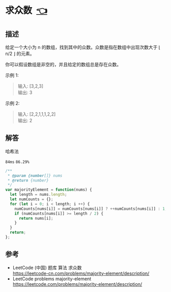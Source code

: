 # <a id="majorityElement"></a>求众数&nbsp;&nbsp;[:point_left:][readme.problemSet.algorithm.majorityElement] #

## 描述 ##

给定一个大小为 n 的数组，找到其中的众数。众数是指在数组中出现次数大于 ⌊ n/2 ⌋ 的元素。

你可以假设数组是非空的，并且给定的数组总是存在众数。

示例 1:

> 输入: [3,2,3]  
> 输出: 3

示例 2:

> 输入: [2,2,1,1,1,2,2]  
> 输出: 2

## 解答 ##

哈希法

`84ms` `86.29%`

```javascript
/**
 * @param {number[]} nums
 * @return {number}
 */
var majorityElement = function(nums) {
  let length = nums.length;
  let numCounts = {};
  for (let i = 0; i < length; i ++) {
    numCounts[nums[i]] = numCounts[nums[i]] ? ++numCounts[nums[i]] : 1;
    if (numCounts[nums[i]] >= length / 2) {
      return nums[i];
    }
  }
  return;
};
```

## 参考 ##

* LeetCode (中国) 题库 算法 求众数  
  <https://leetcode-cn.com/problems/majority-element/description/>
* LeetCode problems majority-element  
  <https://leetcode.com/problems/majority-element/description/>

<!-- 链接 开始 -->
[readme.problemSet.algorithm.majorityElement]: ../../README.md#problemSet.algorithm.majorityElement "README"
<!-- 链接 结束 -->